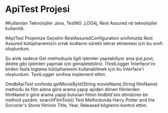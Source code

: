 # ApiTest Projesi

#Kullanılan Teknolojiler
Java, TestNG ,LOG4j, Rest Assured vb teknolojiler kullanıldı.

#ApiTest Projemize Geçelim
RestAssuredConfiguration sınıfımızda Rest Assured kütüphanemizin ortak kodlarını sürekli tekrar etmemesi için bu sınıfı oluşturdum.

Şu anlık sadece Get methoduyla ilgili işlemler yapılabiliyor ama put,post, delete gibi işlemleri yapmak için genişletebiliriz.
ITestLogger İnterface'ini birden fazla loglama kütüphanesini kullanabilmek için bu İnterface'i oluşturdum. TestLogger sınıfına implement ettim.

OmdbApiTest sınıfında getMovieById(String movieName,String filmName) methodu ile film adına göre arama yapıp apiden dönen filmlerden filmName'e göre arama yapıp bulunan filmin İmdbId'sini döndüren bir method yazdım.
searchFilmTest() Test Methodunda Harry Potter and the Sorcerer's Stone filminin Title, Year, Released bilgilerini kontrol ettim.

 
